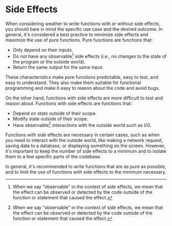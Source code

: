 # Side Effects

When considering weather to write functions with or without side effects, you should bare in mind the specific use case and the desired outcome. In general, it's considered a best practice to minimize side effects and maximize the use of pure functions. Pure functions are functions that:
  * Only depend on their inputs.
  * Do not have any observable[^1] side effects (i.e., no changes to the state of the program or the outside world).
  * Return the same output for the same input.

These characteristics make pure functions predictable, easy to test, and easy to understand. They also make them suitable for functional programming and make it easy to reason about the code and avoid bugs.

On the other hand, functions with side effects are more difficult to test and reason about. Functions with side effects are functions that:
  * Depend on state outside of their scope.
  * Modify state outside of their scope.
  * Have observable[^1] interactions with the outside world such as I/O.  

Functions with side effects are necessary in certain cases, such as when you need to interact with the outside world, like making a network request, saving data to a database, or displaying something on the screen. However, it's important to keep the number of side effects to a minimum and to isolate them to a few specific parts of the codebase.

In general, it's recommended to write functions that are as pure as possible, and to limit the use of functions with side effects to the minimum necessary.

[^1]: When we say "observable" in the context of side effects, we mean that the effect can be observed or detected by the code outside of the function or statement that caused the effect.